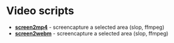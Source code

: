 # Video scripts

- [**screen2mp4**](screen2mp4.sh) - screencapture a selected area (slop, ffmpeg)
- [**screen2webm**](screen2webm.sh) - screencapture a selected area (slop, ffmpeg)
